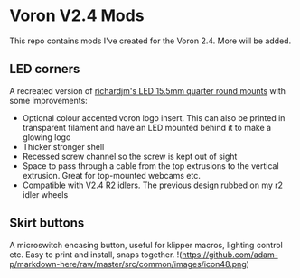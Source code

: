 # Voron V2.4 Mods
 
This repo contains mods I've created for the Voron 2.4. More will be added.

## LED corners
A recreated version of [richardjm's LED 15.5mm quarter round mounts](https://github.com/VoronDesign/VoronUsers/blob/master/printer_mods/richardjm/led-mounts) with some improvements:
* Optional colour accented voron logo insert. This can also be printed in transparent filament and have an LED mounted behind it to make a glowing logo
* Thicker stronger shell 
* Recessed screw channel so the screw is kept out of sight
* Space to pass through a cable from the top extrusions to the vertical extrusion. Great for top-mounted webcams etc.
* Compatible with V2.4 R2 idlers. The previous design rubbed on my r2 idler wheels

## Skirt buttons
A microswitch encasing button, useful for klipper macros, lighting control etc. Easy to print and install, snaps together.
!(https://github.com/adam-p/markdown-here/raw/master/src/common/images/icon48.png)

